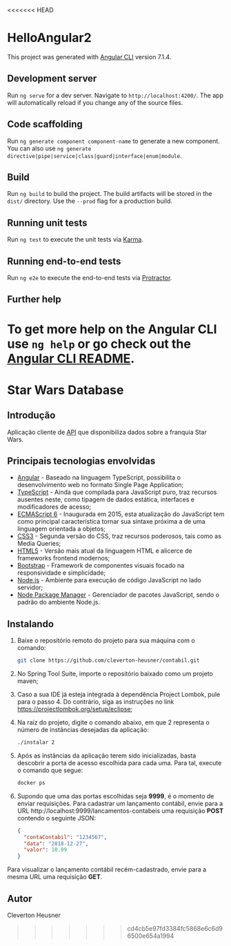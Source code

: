 <<<<<<< HEAD
# HelloAngular2

This project was generated with [Angular CLI](https://github.com/angular/angular-cli) version 7.1.4.

## Development server

Run `ng serve` for a dev server. Navigate to `http://localhost:4200/`. The app will automatically reload if you change any of the source files.

## Code scaffolding

Run `ng generate component component-name` to generate a new component. You can also use `ng generate directive|pipe|service|class|guard|interface|enum|module`.

## Build

Run `ng build` to build the project. The build artifacts will be stored in the `dist/` directory. Use the `--prod` flag for a production build.

## Running unit tests

Run `ng test` to execute the unit tests via [Karma](https://karma-runner.github.io).

## Running end-to-end tests

Run `ng e2e` to execute the end-to-end tests via [Protractor](http://www.protractortest.org/).

## Further help

To get more help on the Angular CLI use `ng help` or go check out the [Angular CLI README](https://github.com/angular/angular-cli/blob/master/README.md).
=======
# Star Wars Database

## Introdução
Aplicação cliente de [API](https://swapi.co/) que disponibiliza dados sobre a franquia Star Wars.    

## Principais tecnologias envolvidas
* [Angular](https://angular.io/) - Baseado na linguagem TypeScript, possibilita o desenvolvimento web no formato Single Page Application;
* [TypeScript](https://www.typescriptlang.org/) - Ainda que compilada para JavaScript puro, traz recursos ausentes neste, como tipagem de dados estática, interfaces e modificadores de acesso;
* [ECMAScript 6](http://es6-features.org/) - Inaugurada em 2015, esta atualização do JavaScript tem como principal característica tornar sua sintaxe próxima a de uma linguagem orientada a objetos;
* [CSS3](https://developer.mozilla.org/pt-BR/docs/Web/CSS/CSS3/) - Segunda versão do CSS, traz recursos poderosos, tais como as Media Queries;
* [HTML5](https://developer.mozilla.org/pt-BR/docs/Web/HTML/HTML5/) - Versão mais atual da linguagem HTML e alicerce de frameworks frontend modernos;
* [Bootstrap](https://getbootstrap.com/) - Framework de componentes visuais focado na responsividade e simplicidade;
* [Node.js](https://nodejs.org/) - Ambiente para execução de código JavaScript no lado servidor;
* [Node Package Manager](https://www.npmjs.com/) - Gerenciador de pacotes JavaScript, sendo o padrão do ambiente Node.js.

## Instalando   
1. Baixe o repositório remoto do projeto para sua máquina com o comando:
   ```bash
   git clone https://github.com/cleverton-heusner/contabil.git  
   ```
2. No Spring Tool Suite, importe o repositório baixado como um projeto maven;

3. Caso a sua IDE já esteja integrada à dependência Project Lombok, pule para o passo 4. Do contrário, siga as instruções no link https://projectlombok.org/setup/eclipse;

4. Na raíz do projeto, digite o comando abaixo, em que 2 representa o número de instâncias desejadas da aplicação:
   ```bash
   ./instalar 2
   ```
5. Após as instâncias da aplicação terem sido inicializadas, basta descobrir a porta de acesso escolhida para cada uma. Para tal, execute o comando que segue:
   ```bash
   docker ps
   ```
6. Supondo que uma das portas escolhidas seja **9999**, é o momento de enviar requisições. Para cadastrar um lançamento contábil, envie para a URL http://localhost:9999/lancamentos-contabeis uma requisição **POST** contendo o seguinte JSON:
   ```json
   {
     "contaContabil": "1234567",
     "data": "2018-12-27",
     "valor": 10.99     
   }
   ```
Para visualizar o lançamento contábil recém-cadastrado, envie para a mesma URL uma requisição **GET**.
   	
## Autor
Cleverton Heusner
>>>>>>> cd4cb5e97fd3384fc5868e6c6d96500e654a1994
